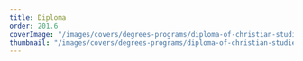 ```yaml
---
title: Diploma
order: 201.6
coverImage: "/images/covers/degrees-programs/diploma-of-christian-studies.cover.jpg"
thumbnail: "/images/covers/degrees-programs/diploma-of-christian-studies.thumbnail.jpg"
---
```

